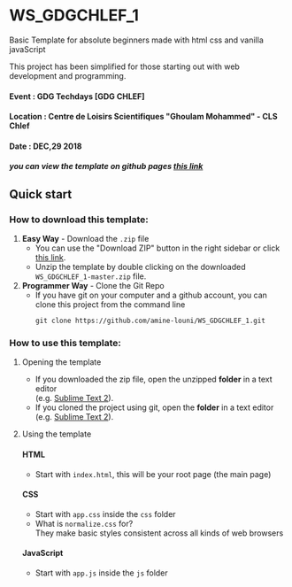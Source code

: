 # WS_GDGCHLEF_1

Basic Template for absolute beginners made with html css and vanilla javaScript

This project  has been simplified for those starting out with web development and programming.


#### Event    : GDG Techdays [GDG CHLEF]
#### Location : Centre de Loisirs Scientifiques "Ghoulam Mohammed" - CLS Chlef 
#### Date     : DEC,29 2018 

##### you can view the template on github pages [this link](https://amine-louni.github.io/WEB_WS_GDGCHLEF_1/)


 

## Quick start

### How to download this template:

1. **Easy Way** - Download the `.zip` file
   * You can use the "Download ZIP" button in the right sidebar or click [this link](https://github.com/amine-louni/WS_GDGCHLEF_1/archive/master.zip).
   * Unzip the template by double clicking on the downloaded `WS_GDGCHLEF_1-master.zip` file.
2. **Programmer Way** - Clone the Git Repo
   * If you have git on your computer and a github account, you can clone this project from the command line
     ```
     git clone https://github.com/amine-louni/WS_GDGCHLEF_1.git
     ```

### How to use this template:

1. Opening the template
     * If you downloaded the zip file, open the unzipped **folder** in a text editor  
     (e.g. [Sublime Text 2](http://www.sublimetext.com/2)).
     * If you cloned the project using git, open the **folder**  in a text editor  
     (e.g. [Sublime Text 2](http://www.sublimetext.com/2)).

2. Using the template  
  
   #### HTML
     * Start with `index.html`, this will be your root page (the main page)  
     
     
   #### CSS
     * Start with `app.css` inside the `css` folder
     * What is `normalize.css`  for?  
       They make basic styles consistent across all kinds of web browsers
   

   #### JavaScript
     * Start with `app.js` inside the `js` folder
    
